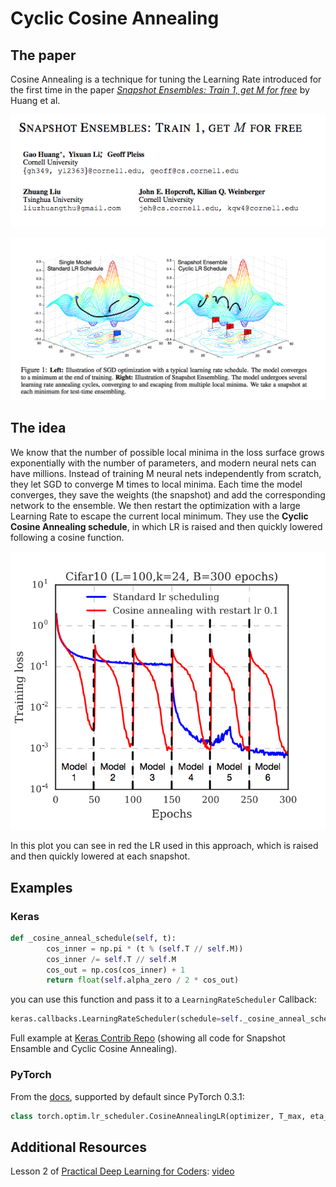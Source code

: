 # Cyclic Cosine Annealing

## The paper
Cosine Annealing is a technique for tuning the Learning Rate introduced for the first time in the paper [*Snapshot Ensembles: Train 1, get M for free*](https://arxiv.org/abs/1704.00109) by Huang et al.

<p align="center"> 
<img src="../img/snapshot-ensemble_header.png">
</p>

<p align="center"> 
<img src="../img/snapshot-ensemble_figure.png">
</p>


## The idea 
We know that the number of possible local minima in the loss surface grows exponentially with the number of parameters, and modern neural nets can have millions.
Instead of training M neural nets independently from scratch, they let SGD to converge M times to local minima. Each time the model converges, they save the weights (the snapshot) and add the corresponding network to the ensemble. We then restart the optimization with a large Learning Rate to escape the current local minimum. They use the **Cyclic Cosine Annealing schedule**, in which LR is raised and then quickly lowered following a cosine function. 

<p align="center"> 
<img src="../img/snapshot-enseble_cosine-annealing.png">
</p>
In this plot you can see in red the LR used in this approach, which is raised and then quickly lowered at each snapshot. 



## Examples
### Keras


```python
def _cosine_anneal_schedule(self, t):
        cos_inner = np.pi * (t % (self.T // self.M))
        cos_inner /= self.T // self.M
        cos_out = np.cos(cos_inner) + 1
        return float(self.alpha_zero / 2 * cos_out)
```
you can use this function and pass it to a  `LearningRateScheduler` Callback:

```python
keras.callbacks.LearningRateScheduler(schedule=self._cosine_anneal_schedule)
```

Full example at [Keras Contrib Repo](https://github.com/keras-team/keras-contrib/blob/master/keras_contrib/callbacks/snapshot.py) (showing all code for Snapshot Ensamble and Cyclic Cosine Annealing).

### PyTorch

From the [docs](https://pytorch.org/docs/0.3.1/optim.html#torch.optim.lr_scheduler.CosineAnnealingLR), supported by default since PyTorch 0.3.1:

```python
class torch.optim.lr_scheduler.CosineAnnealingLR(optimizer, T_max, eta_min=0, last_epoch=-1)
```

## Additional Resources

Lesson 2 of [Practical Deep Learning for Coders](http://course.fast.ai/): [video](https://www.youtube.com/watch?v=JNxcznsrRb8&feature=youtu.be&t=2291)
